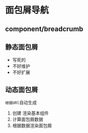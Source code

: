 # 面包屑导航
## component/breadcrumb
## 静态面包屑
- 写死的
- 不好维护 
- 不好扩展


## 动态面包屑
`根据URl`自动生成
1. 创建 渲染基本组件
2. 计算面包屑数据
3. 根据数据渲染面包屑
